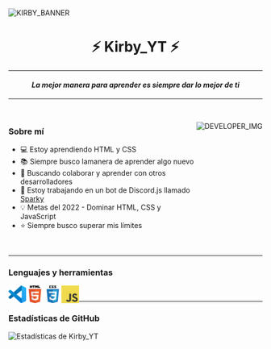 <img align='center' alt='KIRBY_BANNER' src='https://cdn.discordapp.com/attachments/931321546931314708/1011722459214524502/Kirby_Banner.png' />

<p>
  <h1 align='center'><b>⚡ Kirby_YT ⚡</b></h1>
</p>

***

<p>
  <h4 align='center'><b><i>La mejor manera para aprender es siempre dar lo mejor de ti</i></b></h4>
</p>

***

<p align="center">
<br>
</p>

<img align="right" height="220px" alt="DEVELOPER_IMG" src="https://cdn.discordapp.com/attachments/931321546931314708/1011683158548295780/Kirby.png" />

### Sobre mí

- 💻 Estoy aprendiendo HTML y CSS
- 📚 Siempre busco lamanera de aprender algo nuevo
- 👯 Buscando colaborar y aprender con otros desarrolladores
- 📖 Estoy trabajando en un bot de Discord.js llamado [Sparky](https://discord.com/api/oauth2/authorize?client_id=998729514295251065&permissions=8&scope=bot%20applications.commands)
- 💡 Metas del 2022 - Dominar HTML, CSS y JavaScript
- ⭐ Siempre busco superar mis límites

<p align="center">
<br>
</p>

***

### Lenguajes y herramientas

<img align="left" alt="Visual Studio Code" width="35px" src="https://raw.githubusercontent.com/github/explore/80688e429a7d4ef2fca1e82350fe8e3517d3494d/topics/visual-studio-code/visual-studio-code.png" />
<img align="left" alt="HTML5" width="35px" src="https://raw.githubusercontent.com/github/explore/80688e429a7d4ef2fca1e82350fe8e3517d3494d/topics/html/html.png" />
<img align="left" alt="CSS3" width="35px" src="https://raw.githubusercontent.com/github/explore/80688e429a7d4ef2fca1e82350fe8e3517d3494d/topics/css/css.png" />
<img align="left" alt="JavaScript" width="35px" src="https://raw.githubusercontent.com/github/explore/80688e429a7d4ef2fca1e82350fe8e3517d3494d/topics/javascript/javascript.png" />

<p align="center">
<br>
</p>

***

### Estadísticas de GitHub

<img align="left" src="https://github-readme-stats.vercel.app/api?username=Kirby-YT&&show_icons=true&include_all_commits=true&title_color=BFF&icon_color=79ff97&text_color=efefef&bg_color=24292e" alt="Estadísticas de Kirby_YT" width="60%">
